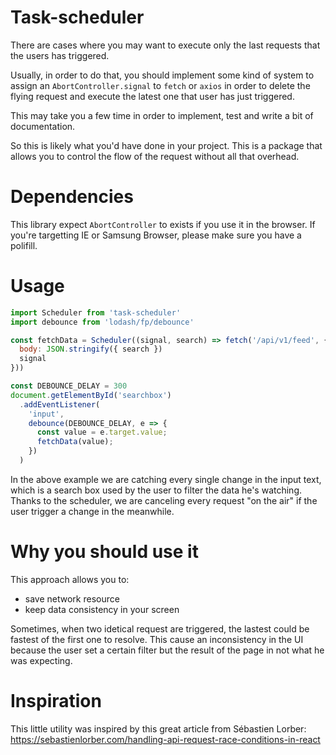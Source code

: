 # Task-scheduler

There are cases where you may want to execute only the last requests that the
users has triggered.

Usually, in order to do that, you should implement some kind of system to
assign an `AbortController.signal` to `fetch` or `axios` in order to delete
the flying request and execute the latest one that user has just triggered.

This may take you a few time in order to implement, test and write a bit of
documentation.

So this is likely what you'd have done in your project.
This is a package that allows you to control the flow of the request without
all that overhead.

# Dependencies

This library expect `AbortController` to exists if you use it in the browser.
If you're targetting IE or Samsung Browser, please make sure you have a polifill.

# Usage

```javascript
import Scheduler from 'task-scheduler'
import debounce from 'lodash/fp/debounce'

const fetchData = Scheduler((signal, search) => fetch('/api/v1/feed', {
  body: JSON.stringify({ search })
  signal
}))

const DEBOUNCE_DELAY = 300
document.getElementById('searchbox')
  .addEventListener(
    'input',
    debounce(DEBOUNCE_DELAY, e => {
      const value = e.target.value;
      fetchData(value);
    })
  )
```

In the above example we are catching every single change in the input text, which
is a search box used by the user to filter the data he's watching.
Thanks to the scheduler, we are canceling every request "on the air" if the user
trigger a change in the meanwhile.

# Why you should use it

This approach allows you to:

- save network resource
- keep data consistency in your screen

Sometimes, when two idetical request are triggered, the lastest could be fastest
of the first one to resolve. This cause an inconsistency in the UI because the
user set a certain filter but the result of the page in not what he was expecting.

# Inspiration

This little utility was inspired by this great article from Sébastien Lorber:
https://sebastienlorber.com/handling-api-request-race-conditions-in-react
